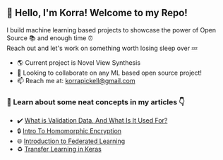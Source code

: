 ##  💾    Hello, I'm Korra! Welcome to my Repo!
I build machine learning based projects to showcase the power of Open Source 📚 and enough time ⏰  
Reach out and let's work on something worth losing sleep over 💤

- 🌎 Current project is Novel View Synthesis
- 📕 Looking to collaborate on any ML based open source project!
- 📫 Reach me at: korrapickell@gmail.com

### 📌 Learn about some neat concepts in my articles 👇
- ✔️ [What is Validation Data, And What Is It Used For?](https://medium.com/artificialis/what-is-validation-data-and-what-is-it-used-for-158d685fb921)
- 🔒 [Intro To Homomorphic Encryption](https://medium.com/artificialis/intro-to-homomorphic-encryption-1434f34ee6d2)
- 🌐 [Introduction to Federated Learning](https://medium.com/artificialis/introduction-to-federated-learning-1da7becb70a)
- ♻️ [Transfer Learning in Keras](https://medium.com/artificialis/how-to-use-transfer-learning-in-keras-for-image-classification-b9ced0591f6f)
